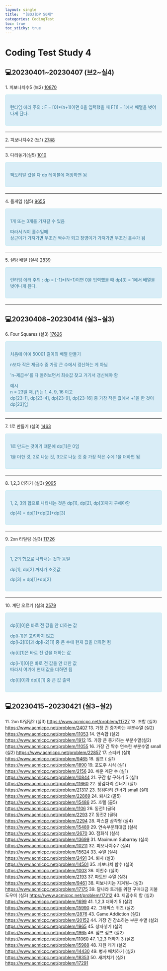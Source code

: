 ```yaml
---
layout: single
title:  "[BOJ]DP 50제"
categories: CodingTest
toc: true
toc_sticky: true
---
```


# Coding Test Study 4

## 💻20230401~20230407 (브2~실4)

1\. 피보나치수5 (브2) 
[10870](https://www.acmicpc.net/problem/10870)

<div style="padding: 15px; border: 1px solid transparent; border-color: transparent; margin-bottom: 20px; border-radius: 4px; color: #31708f; background-color: #d9edf7; border-color: #bce8f1;">
  <p>런타임 에러 주의 : F = [0]*(n+1)이면 0을 입력했을 때 F[1] = 1에서 배열을 벗어나게 된다.</p>
</div>

<script src="https://gist.github.com/chlwlstlf/3c12cd556d23429358df3101030008bd.js"></script>

***

2\. 피보나치수2 (브1) 
[2748](https://www.acmicpc.net/problem/2748)

<script src="https://gist.github.com/chlwlstlf/f59a84dd26fa6b92313e215fd2c84b76.js"></script>

***

3\. 다리놓기(실5) 
[1010](https://www.acmicpc.net/problem/1010)

<div style="padding: 15px; border: 1px solid transparent; border-color: transparent; margin-bottom: 20px; border-radius: 4px; color: #31708f; background-color: #d9edf7; border-color: #bce8f1;">
  <p>팩토리알 값을 다 dp 테이블에 저장하면 됨</p>
</div>

<script src="https://gist.github.com/chlwlstlf/8b2e383a30f0acf0defc2d746fa37846.js"></script>

***

4\. 돌게임 (실5) 
[9655](https://www.acmicpc.net/problem/9655)

<div style="padding: 15px; border: 1px solid transparent; border-color: transparent; margin-bottom: 20px; border-radius: 4px; color: #31708f; background-color: #d9edf7; border-color: #bce8f1;">
  <p>1개 또는 3개를 가져갈 수 있음</p>
	<div>따라서 N이 홀수일때</div>
	<div>상근이가 가져가면 무조건 짝수가 되고 창영이가 가져가면 무조건 홀수가 됨</div>
</div>

<script src="https://gist.github.com/chlwlstlf/e400a9cf98e5ef1a6001cf60b7d3982e.js"></script>

***

5\. 설탕 배달 (실4) 
[2839](https://www.acmicpc.net/problem/2839)

<div style="padding: 15px; border: 1px solid transparent; border-color: transparent; margin-bottom: 20px; border-radius: 4px; color: #31708f; background-color: #d9edf7; border-color: #bce8f1;">
  <p>런타임 에러 주의 : dp = [-1]*(N+1)이면 0을 입력했을 때 dp[3] = 1에서 배열을 벗어나게 된다.</p>
</div>

<script src="https://gist.github.com/chlwlstlf/08a276aa56c93c09afb7e80623b7b069.js"></script>

***

## 💻20230408~20230414 (실3~실3)
6\. Four Squares (실3) 
[17626](https://www.acmicpc.net/problem/17626)

<div style="padding: 15px; border: 1px solid transparent; border-color: transparent; margin-bottom: 20px; border-radius: 4px; color: #31708f; background-color: #d9edf7; border-color: #bce8f1;">
  <p>처음에 아예 50001 길이의 배열 만들기</p>
  <p>n보다 작은 제곱수 중 가장 큰 수에서 갱신하는 게 아님</p>
  <p>'n-제곱수'를 다 돌려보면서 최솟값 찾고 거기서 갱신해야 함</p>
  <div>예시</div>
  <div>n = 23일 때, j*j는 1, 4, 9, 16 이고</div>
  <div>dp[23-1], dp[23-4], dp[23-9], dp[23-16] 중 가장 작은 값에서 +1을 한 것이 dp[23]임</div>
</div>

<script src="https://gist.github.com/chlwlstlf/e075a71a20c5bfa0709e3e320f28f48a.js"></script>

***

7\. 1로 만들기 (실3) 
[1463](https://www.acmicpc.net/problem/1463)

<div style="padding: 15px; border: 1px solid transparent; border-color: transparent; margin-bottom: 20px; border-radius: 4px; color: #31708f; background-color: #d9edf7; border-color: #bce8f1;">
  <p>1로 만드는 것이기 떄문에 dp[1]은 0임</p>
  <p>1을 더한 것, 2로 나눈 것, 3으로 나눈 것 중 가장 작은 수에 1을 더하면 됨</p>
</div>

<script src="https://gist.github.com/chlwlstlf/98e2e0285a7dfb76de89e6a9d5152d98.js"></script>

***

8\. 1,2,3 더하기 (실3) 
[9095](https://www.acmicpc.net/problem/9095)

<div style="padding: 15px; border: 1px solid transparent; border-color: transparent; margin-bottom: 20px; border-radius: 4px; color: #31708f; background-color: #d9edf7; border-color: #bce8f1;">
  <p>1, 2, 3의 합으로 나타내는 것은 dp[1], dp[2], dp[3]까지 구해야함</p>
  <p>dp[4] = dp[1]+dp[2]+dp[3]</p>
</div>

<script src="https://gist.github.com/chlwlstlf/f9c7821404806b5b5b5af3af19a4f3e8.js"></script>

***

9\. 2xn 타일링 (실3) 
[11726](https://www.acmicpc.net/problem/11726)

<div style="padding: 15px; border: 1px solid transparent; border-color: transparent; margin-bottom: 20px; border-radius: 4px; color: #31708f; background-color: #d9edf7; border-color: #bce8f1;">
  <p>1, 2의 합으로 나타내는 것과 동일</p>
  <p>dp[1], dp[2] 까지가 초깃값</p>
  <p>dp[3] = dp[1]+dp[2]</p>
</div>

<script src="https://gist.github.com/chlwlstlf/07c400bcbcb8f463c1b790a2cb74df99.js"></script>

***

10\. 계단 오르기 (실3) 
[2579](https://www.acmicpc.net/problem/2579)

<div style="padding: 15px; border: 1px solid transparent; border-color: transparent; margin-bottom: 20px; border-radius: 4px; color: #31708f; background-color: #d9edf7; border-color: #bce8f1;">
  <p>
    <p>dp[i][0]은 바로 전 값을 안 더하는 값</p>
    <div>dp[i-1]은 고려하지 않고</div>
    <div>dp[i-2][0]과 dp[i-2][1] 중 큰 수에 현재 값을 더하면 됨</div> 
  </p>

  <p>
    <p>dp[i][1]은 바로 전 값을 더하는 값</p>
    <div>dp[i-1][0]은 바로 전 값을 안 더한 값</div>
    <div>따라서 여기에 현재 값을 더하면 됨</div> 
  </p>

  <p>dp[i][0]과 dp[i][1] 중 큰 값 출력</p>
</div>

<script src="https://gist.github.com/chlwlstlf/95e51cd0b0c52828d2dee7c682fb232c.js"></script>

## 💻20230415~20230421 (실3~실2)
11\. 2xn 타일링2 (실3) https://www.acmicpc.net/problem/11727
12\. 조합 (실3) https://www.acmicpc.net/problem/2407
13\. 가장 긴 증가하는 부분수열 (실2) https://www.acmicpc.net/problem/11053
14\. 연속합 (실2) https://www.acmicpc.net/problem/1912
15\. 가장 큰 증가하는 부분수열(실2) https://www.acmicpc.net/problem/11055
16\. 가장 긴 짝수 연속한 부분수열 small (실2) https://www.acmicpc.net/problem/22857
17\. 스티커 (실1) https://www.acmicpc.net/problem/9465
18\. 점프 ( 실1) https://www.acmicpc.net/problem/1890
19\. 포도주 시식 (실1) https://www.acmicpc.net/problem/2156
20\. 쉬운 계단 수 (실1) https://www.acmicpc.net/problem/10844
21\. 구간 합 구하기 5 (실1) https://www.acmicpc.net/problem/11660
22\. 징검다리 건너기 (실1) https://www.acmicpc.net/problem/21317
23\. 징검다리 건너기 small (실1) https://www.acmicpc.net/problem/22869
24\. 퇴사2 (골5) https://www.acmicpc.net/problem/15486
25\. 호텔 (골5) https://www.acmicpc.net/problem/1106
26\. 동전1 (골5) https://www.acmicpc.net/problem/2293
27\. 동전2 (골5) https://www.acmicpc.net/problem/2294
28\. 파스칼 삼각형 (실4) https://www.acmicpc.net/problem/15489
29\. 연속부분최대곱 (실4) https://www.acmicpc.net/problem/2670
30\. 점화식 (실4) https://www.acmicpc.net/problem/13699
31\. Maximum Subarray (실4) https://www.acmicpc.net/problem/10211
32\. 피보나치수7 (실4) https://www.acmicpc.net/problem/15624
33\. 수열 (실4) https://www.acmicpc.net/problem/2491
34\. 퇴사 (실3) https://www.acmicpc.net/problem/14501
35\. 피보나치 함수 (실3) https://www.acmicpc.net/problem/1003
36\. 이친수 (실3)  https://www.acmicpc.net/problem/2193
37\. 파도반 수열 (실3) https://www.acmicpc.net/problem/9461
38\. 피보나치는 지겨웡~ (실3) https://www.acmicpc.net/problem/17175
39\. 달나라 토끼를 위한 구매대금 지불 도우미 (실3) https://www.acmicpc.net/problem/17212
40\. 제곱수의 합 (실2) https://www.acmicpc.net/problem/1699
41\. 1,2,3 더하기 5 (실2) https://www.acmicpc.net/problem/15990
42\. 그래픽스 퀴즈 (실2) https://www.acmicpc.net/problem/2876
43\. Game Addiction (실2) https://www.acmicpc.net/problem/20152
44\. 가장 긴 감소하는 부분 수열 (실2) https://www.acmicpc.net/problem/1965
45\. 상자넣기 (실2) https://www.acmicpc.net/problem/1965
46\. 점프 점프 (실2) https://www.acmicpc.net/problem/11060
47\. 1,2,3 더하기 3 (실2) https://www.acmicpc.net/problem/15988
48\. 자원 캐기 (실2) https://www.acmicpc.net/problem/14430
49\. 병사 배치하기 (실2) https://www.acmicpc.net/problem/18353
50\. 새끼치기 (실2) https://www.acmicpc.net/problem/17291